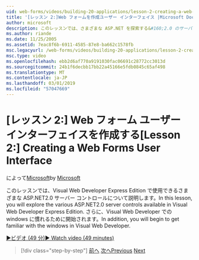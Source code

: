 ```yaml
---
uid: web-forms/videos/building-20-applications/lesson-2-creating-a-web-forms-user-interface
title: '[レッスン 2:]Web フォームを作成ユーザー インターフェイス |Microsoft Docs'
author: microsoft
description: このレッスンでは、さまざまな ASP.NET を探索する&#160;2.0 のサーバー コントロールを Visual Web Developer Express Edition で使用できます。 さらに、開始します.
ms.author: riande
ms.date: 11/25/2005
ms.assetid: 7eac8f6b-6911-4585-87e8-ba662c1578fb
msc.legacyurl: /web-forms/videos/building-20-applications/lesson-2-creating-a-web-forms-user-interface
msc.type: video
ms.openlocfilehash: ebb2d6af770a9191030fac06691c28772cc3013d
ms.sourcegitcommit: 24b1f6decbb17bb22a45166e5fdb0845c65af498
ms.translationtype: MT
ms.contentlocale: ja-JP
ms.lasthandoff: 03/01/2019
ms.locfileid: "57047669"
---
```

<a name="lesson-2-creating-a-web-forms-user-interface"></a><span data-ttu-id="cedeb-104">[レッスン 2:] Web フォーム ユーザー インターフェイスを作成する</span><span class="sxs-lookup"><span data-stu-id="cedeb-104">[Lesson 2:] Creating a Web Forms User Interface</span></span>
====================
<span data-ttu-id="cedeb-105">によって[Microsoft](https://github.com/microsoft)</span><span class="sxs-lookup"><span data-stu-id="cedeb-105">by [Microsoft](https://github.com/microsoft)</span></span>

<span data-ttu-id="cedeb-106">このレッスンでは、Visual Web Developer Express Edition で使用できるさまざまな ASP.NET2.0 サーバー コントロールについて説明します。</span><span class="sxs-lookup"><span data-stu-id="cedeb-106">In this lesson, you will explore the various ASP.NET2.0 server controls available in Visual Web Developer Express Edition.</span></span> <span data-ttu-id="cedeb-107">さらに、Visual Web Developer での windows に慣れるために開始されます。</span><span class="sxs-lookup"><span data-stu-id="cedeb-107">In addition, you will begin to get familiar with the windows in Visual Web Developer.</span></span>

[<span data-ttu-id="cedeb-108">&#9654;ビデオ (49 分)</span><span class="sxs-lookup"><span data-stu-id="cedeb-108">&#9654; Watch video (49 minutes)</span></span>](https://channel9.msdn.com/Blogs/ASP-NET-Site-Videos/lesson-2-creating-a-web-forms-user-interface)

> [!div class="step-by-step"]
> <span data-ttu-id="cedeb-109">[前へ](lesson-1-getting-started-with-visual-web-developer-express.md)
> [次へ](lesson-3-understanding-more-about-events-and-postback.md)</span><span class="sxs-lookup"><span data-stu-id="cedeb-109">[Previous](lesson-1-getting-started-with-visual-web-developer-express.md)
[Next](lesson-3-understanding-more-about-events-and-postback.md)</span></span>
